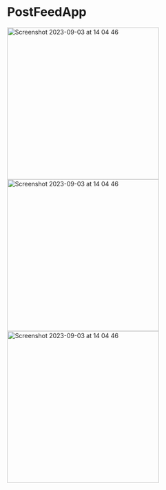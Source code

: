# PostFeedApp

<img width="352" alt="Screenshot 2023-09-03 at 14 04 46" src="https://github.com/realeti/PostFeedApp/assets/30148823/6bc45f80-3ae4-4a0e-b7e2-3b5d90643f66">
<img width="352" alt="Screenshot 2023-09-03 at 14 04 46" src="https://github.com/realeti/PostFeedApp/assets/30148823/ccf130e2-0720-45e0-a7ed-40825291ce20">
<img width="352" alt="Screenshot 2023-09-03 at 14 04 46" src="https://github.com/realeti/PostFeedApp/assets/30148823/fe313b33-6d9c-438e-b327-1c21f2faaf3d">
